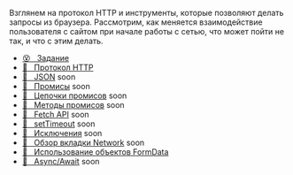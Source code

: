 Взглянем на протокол HTTP и инструменты, которые позволяют делать запросы из браузера. Рассмотрим, как меняется взаимодействие пользователя с сайтом при начале работы с сетью, что может пойти не так, и что с этим делать.

* [😵 &#160; Задание](./task.md)
* [📗 &#160; Протокол HTTP](./http.md)
* [📗 &#160; JSON]() soon
* [📗 &#160; Промисы]() soon
* [📗 &#160; Цепочки промисов]() soon
* [📗 &#160; Методы промисов]() soon
* [📗 &#160; Fetch API]() soon
* [🎥 &#160; setTimeout]() soon
* [🎥 &#160; Исключения]() soon
* [🎥 &#160; Обзор вкладки Network]() soon
* [📗 &#160; Использование объектов FormData](https://up.htmlacademy.ru/javascript/22/module/7/item/14)
* [📗 &#160; Async/Await]() soon
